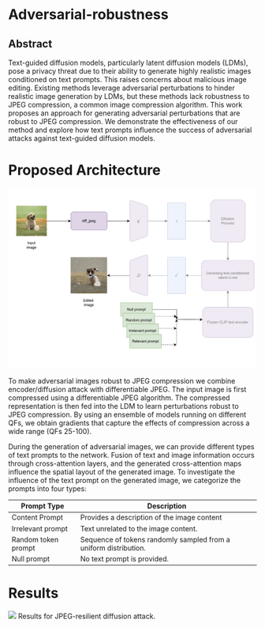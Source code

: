 # Adversarial-robustness

## Abstract

Text-guided diffusion models, particularly latent diffusion models (LDMs), pose a privacy
threat due to their ability to generate highly realistic images conditioned on text prompts.
This raises concerns about malicious image editing. Existing methods leverage adversarial
perturbations to hinder realistic image generation by LDMs, but these methods lack robustness to JPEG compression, a common image compression algorithm. This work proposes an approach for generating adversarial perturbations that are robust to JPEG compression. We demonstrate the effectiveness of our method and explore how text prompts influence the success of adversarial attacks against text-guided diffusion models.

# Proposed Architecture
![](https://github.com/anju-chhetri/Adversarial-robustness/blob/master/Images/prompt-impact.png)

To make adversarial images robust to JPEG compression we combine encoder/diffusion attack with
differentiable JPEG. The input image is first compressed using a differentiable JPEG algorithm. The compressed representation is then fed into the LDM to learn perturbations robust to JPEG compression. By using an ensemble of models running on different QFs, we obtain gradients that capture the effects of compression across a wide range (QFs 25-100).

During the generation of adversarial images, we can provide different types of text prompts to the network. Fusion of text and image information occurs through cross-attention layers, and the generated cross-attention maps influence the spatial layout of the generated image. To investigate the influence of the text prompt on the generated image, we categorize the prompts into four types:

| Prompt Type      | Description |
| ----------- | ----------- |
| Content Prompt      | Provides a description of the image content       |
| Irrelevant prompt    | Text unrelated to the image content.        |
| Random token prompt      | Sequence of tokens randomly sampled from a uniform distribution.       |
| Null prompt   | No text prompt is provided.        |

# Results

![](https://github.com/anju-chhetri/Adversarial-robustness/blob/master/Images/ensemble-diffusion%20.png)
Results for JPEG-resilient diffusion attack.
